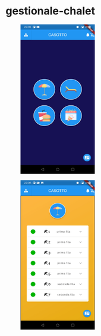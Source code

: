 # gestionale-chalet


<figure>
    <img src="/screenshots/home1.jpg" width="200" height="400"
         alt="View principale home page">
</figure>


<figure>
    <img src="/screenshots/home2.jpg" width="200" height="400"
         alt="View seconda page">
</figure>